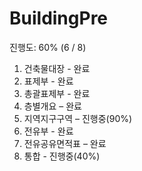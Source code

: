 # BuildingPre

진행도: 60% (6 / 8)
1. 건축물대장 - 완료
2. 표제부 - 완료
3. 총괄표제부 - 완료
4. 층별개요 – 완료
5. 지역지구구역 – 진행중(90%)
6. 전유부 - 완료
7. 전유공유면적표 – 완료
8. 통합 - 진행중(40%)
